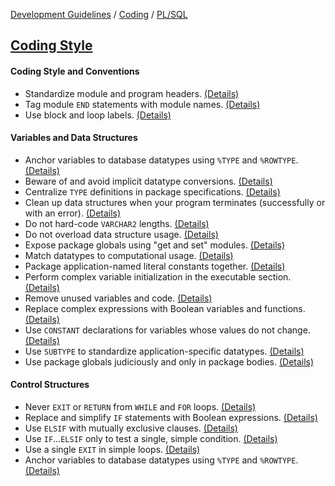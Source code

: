 [Development Guidelines](../../../README.md) / [Coding](../../../README.md#coding) / [PL/SQL](../../../README.md#coding_pl_sql)

## [Coding Style](../../../README.md#coding_pl_sql_coding_style)

#### Coding Style and Conventions

- Standardize module and program headers. [(Details)](coding_style/StdHeader.md) <a name="StdHeader"></a>
- Tag module `END` statements with module names. [(Details)](coding_style/TagEND.md) <a name="TagEnd"></a>
- Use block and loop labels. [(Details)](coding_style/UseLabels.md) <a name="UseLabels"></a>

#### Variables and Data Structures

- Anchor variables to database datatypes using `%TYPE` and `%ROWTYPE`. [(Details)](coding_style/AnchorTypes.md) <a name="AnchorTypes"></a>
- Beware of and avoid implicit datatype conversions. [(Details)](coding_style/NoImplicit.md) <a name="NoImplicit"></a>
- Centralize `TYPE` definitions in package specifications. [(Details)](coding_style/CentralizeTypes.md) <a name="CentralizeTypes"></a>
- Clean up data structures when your program terminates (successfully or with an error). [(Details)](coding_style/CleanUpDS.md) <a name="CleanUpDS"></a>
- Do not hard-code `VARCHAR2` lengths. [(Details)](coding_style/HardcodeVarchar2.md) <a name="HardcodeVarchar2"></a>
- Do not overload data structure usage. [(Details)](coding_style/OverloadDS.md) <a name="OverloadDS"></a>
- Expose package globals using "get and set" modules. [(Details)](coding_style/ExposeGetSet.md) <a name="ExposeGetSet"></a>
- Match datatypes to computational usage. [(Details)](coding_style/MatchDataTypes.md) <a name="MatchDataTypes"></a>
- Package application-named literal constants together. [(Details)](coding_style/PackAppConst.md) <a name="PackAppConst"></a>
- Perform complex variable initialization in the executable section. [(Details)](coding_style/ComplexExec.md) <a name="ComplexExec"></a>
- Remove unused variables and code. [(Details)](coding_style/RemoveUnused.md) <a name="RemoveUnused"></a>
- Replace complex expressions with Boolean variables and functions. [(Details)](coding_style/ComplexBoolean.md) <a name="ComplexBoolean"></a>
- Use `CONSTANT` declarations for variables whose values do not change. [(Details)](coding_style/UseConstant.md) <a name="UseConstant"></a>
- Use `SUBTYPE` to standardize application-specific datatypes. [(Details)](coding_style/UseSubtype.md) <a name="UseSubtype"></a>
- Use package globals judiciously and only in package bodies. [(Details)](coding_style/PackageGlobals.md) <a name="PackageGlobals"></a>

#### Control Structures

- Never `EXIT` or `RETURN` from `WHILE` and `FOR` loops. [(Details)](coding_style/NeverExit.md) <a name="NeverExit"></a>
- Replace and simplify `IF` statements with Boolean expressions. [(Details)](coding_style/IfByBoolean.md) <a name="IfByBoolean"></a>
- Use `ELSIF` with mutually exclusive clauses. [(Details)](coding_style/ElseIfMutually.md) <a name="ElseIfMutually"></a>
- Use `IF`...`ELSIF` only to test a single, simple condition. [(Details)](coding_style/ElseIfSimple.md) <a name="ElseIfSimple"></a>
- Use a single `EXIT` in simple loops. [(Details)](coding_style/SimpleExit.md) <a name="SimpleExit"></a>
- Anchor variables to database datatypes using `%TYPE` and `%ROWTYPE`. [(Details)](coding_style/AnchorTypes.md) <a name="AnchorTypes"></a>
